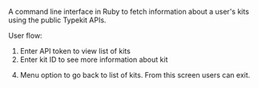 A command line interface in Ruby to fetch information about a user's kits using the public Typekit APIs.

User flow:
1. Enter API token to view list of kits
2. Enter kit ID to see more information about kit
<!-- 3. See more information about font family inside kit by entering font ID -->
4. Menu option to go back to list of kits. From this screen users can exit.